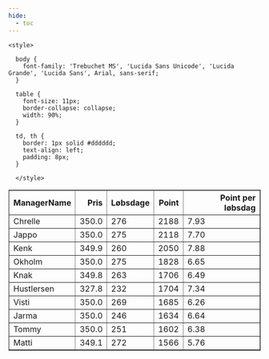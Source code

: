 ```yaml
---
hide:
  - toc
---
```


<!doctype html>
<html lang="en">
  <head>
    <meta charset="UTF-8" />
    <meta name="viewport" content="width=device-width, initial-scale=1.0" />
    <title> C Y K E L V E N N E R </title>

    <style>

      body {
        font-family: 'Trebuchet MS', 'Lucida Sans Unicode', 'Lucida Grande', 'Lucida Sans', Arial, sans-serif;
      }

      table {
        font-size: 11px;
        border-collapse: collapse;
        width: 90%;
      }
      
      td, th {
        border: 1px solid #dddddd;
        text-align: left;
        padding: 8px;
      }
      
      </style>
  </head>
  <body>
  <table border="1" class="dataframe" id="filterabletable">
  <thead>
    <tr style="text-align: right;">
      <th>ManagerName</th>
      <th>Pris</th>
      <th>Løbsdage</th>
      <th>Point</th>
      <th>Point per løbsdag</th>
    </tr>
  </thead>
  <tbody>
    <tr>
      <td>Chrelle</td>
      <td>350.0</td>
      <td>276</td>
      <td>2188</td>
      <td>7.93</td>
    </tr>
    <tr>
      <td>Jappo</td>
      <td>350.0</td>
      <td>275</td>
      <td>2118</td>
      <td>7.70</td>
    </tr>
    <tr>
      <td>Kenk</td>
      <td>349.9</td>
      <td>260</td>
      <td>2050</td>
      <td>7.88</td>
    </tr>
    <tr>
      <td>Okholm</td>
      <td>350.0</td>
      <td>275</td>
      <td>1828</td>
      <td>6.65</td>
    </tr>
    <tr>
      <td>Knak</td>
      <td>349.8</td>
      <td>263</td>
      <td>1706</td>
      <td>6.49</td>
    </tr>
    <tr>
      <td>Hustlersen</td>
      <td>327.8</td>
      <td>232</td>
      <td>1704</td>
      <td>7.34</td>
    </tr>
    <tr>
      <td>Visti</td>
      <td>350.0</td>
      <td>269</td>
      <td>1685</td>
      <td>6.26</td>
    </tr>
    <tr>
      <td>Jarma</td>
      <td>350.0</td>
      <td>246</td>
      <td>1634</td>
      <td>6.64</td>
    </tr>
    <tr>
      <td>Tommy</td>
      <td>350.0</td>
      <td>251</td>
      <td>1602</td>
      <td>6.38</td>
    </tr>
    <tr>
      <td>Matti</td>
      <td>349.1</td>
      <td>272</td>
      <td>1566</td>
      <td>5.76</td>
    </tr>
  </tbody>
</table>
<script src="../js/tablefilter/tablefilter.js"></script>

  <script data-config>
    var tfConfig = {
      base_path: '../js/tablefilter/',
      alternate_rows: true,
      btn_reset: {
          text: 'Nulstil'
      },
      auto_filter: {
        delay: 1100 //milliseconds
      },
 
      loader: true,
      no_results_message: true,  

      // columns data types
      col_types: [
          'string',
          { type: 'formatted-number', decimal: '.', thousands: ',' },
          'number',
          'number',
          { type: 'formatted-number', decimal: '.', thousands: ',' },
      ],

      // Sort extension: in this example the column data types are provided by the
      // 'col_types' property. The sort extension also has a 'types' property
      // defining the columns data type for column sorting. If the 'types'
      // property is not defined, the sorting extension will fallback to
      // the 'col_types' definitions.
      extensions: [{ name: 'sort' }]
  };

  var tf = new TableFilter('filterabletable', tfConfig);
  tf.init();
</script>
    
  </body>
</html>